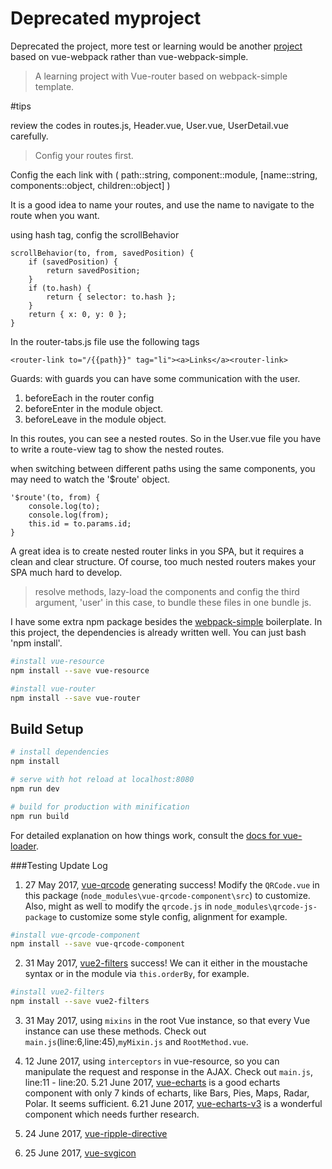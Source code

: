 # Deprecated myproject
Deprecated the project, more test or learning would be another [project](https://github.com/AkatQuas/vuetry) based on vue-webpack rather than vue-webpack-simple.

> A learning project with Vue-router based on webpack-simple template.

#tips

review the codes in routes.js, Header.vue, User.vue, UserDetail.vue carefully.

>Config your routes first.

Config the each link with ( path::string, component::module, [name::string, components::object, children::object] )

It is a good idea to name your routes, and use the name to navigate to the route when you want.

using hash tag, config the scrollBehavior

    scrollBehavior(to, from, savedPosition) {
        if (savedPosition) {
            return savedPosition;
        }
        if (to.hash) {
            return { selector: to.hash };
        }
        return { x: 0, y: 0 };
    }


In the router-tabs.js file use the following tags

    <router-link to="/{{path}}" tag="li"><a>Links</a><router-link>

Guards: with guards you can have some communication with the user.
1. beforeEach in the router config
2. beforeEnter in the module object.
3. beforeLeave in the module object.

In this routes, you can see a nested routes. So in the User.vue file you have to write a route-view tag to show the nested routes.
    
when switching between different paths using the same components, you may need to watch the '$route' object.

    '$route'(to, from) {
        console.log(to);
        console.log(from);
        this.id = to.params.id;
    }
    
A great idea is to create nested router links in you SPA, but it requires a clean and clear structure. Of course, too much nested routers makes your SPA much hard to develop.

>resolve methods, lazy-load the components and config the third argument, 'user' in this case, to bundle these files in one bundle js.

I have some extra npm package besides the [webpack-simple](https://github.com/vuejs-templates/webpack-simple) boilerplate. In this project, the dependencies is already written well. You can just bash 'npm install'.

``` bash
#install vue-resource
npm install --save vue-resource

#install vue-router
npm install --save vue-router
``` 

## Build Setup

``` bash
# install dependencies
npm install

# serve with hot reload at localhost:8080
npm run dev

# build for production with minification
npm run build
```

For detailed explanation on how things work, consult the [docs for vue-loader](http://vuejs.github.io/vue-loader).

###Testing Update Log
1. 27 May 2017, [vue-qrcode](https://github.com/gerardreches/vue-qrcode-component) generating success! Modify the  `QRCode.vue` in this package (`node_modules\vue-qrcode-component\src`) to customize. Also, might as well to modify the `qrcode.js` in `node_modules\qrcode-js-package` to customize some style config, alignment for example.
```bash
#install vue-qrcode-component
npm install --save vue-qrcode-component
```

2. 31 May 2017, [vue2-filters](https://github.com/freearhey/vue2-filters) success! We can it either in the moustache syntax or in the module via `this.orderBy`, for example.
```bash
#install vue2-filters
npm install --save vue2-filters
```

3. 31 May 2017, using `mixins` in the root Vue instance, so that every Vue instance can use these methods. Check out `main.js`(line:6,line:45),`myMixin.js` and `RootMethod.vue`. 

4. 12 June 2017, using `interceptors` in vue-resource, so you can manipulate the request and response in the AJAX. Check out `main.js`, line:11 - line:20.
5.21 June 2017, [vue-echarts](https://github.com/Justineo/vue-echarts) is a good echarts component with only 7 kinds of echarts, like Bars, Pies, Maps, Radar, Polar. It seems sufficient.
6.21 June 2017, [vue-echarts-v3](https://github.com/xlsdg/vue-echarts-v3) is a wonderful component which needs further research.
7. 24 June 2017, [vue-ripple-directive](https://github.com/PygmySlowLoris/vue-ripple-directive)
8. 25 June 2017, [vue-svgicon](https://github.com/MMF-FE/vue-svgicon)
